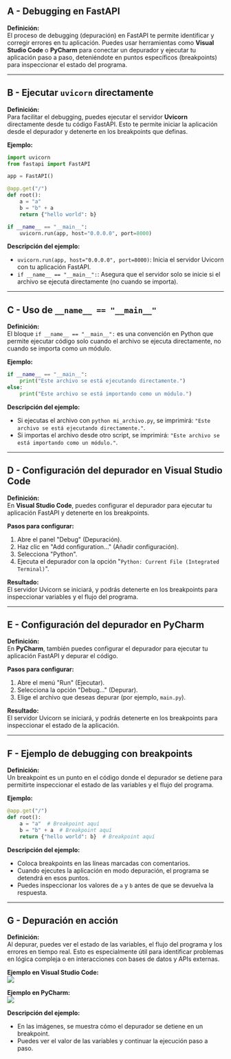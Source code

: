 ## A - Debugging en FastAPI

**Definición:**  
El proceso de debugging (depuración) en FastAPI te permite identificar y corregir errores en tu aplicación. Puedes usar herramientas como **Visual Studio Code** o **PyCharm** para conectar un depurador y ejecutar tu aplicación paso a paso, deteniéndote en puntos específicos (breakpoints) para inspeccionar el estado del programa.

---

## B - Ejecutar `uvicorn` directamente

**Definición:**  
Para facilitar el debugging, puedes ejecutar el servidor **Uvicorn** directamente desde tu código FastAPI. Esto te permite iniciar la aplicación desde el depurador y detenerte en los breakpoints que definas.

**Ejemplo:**

```python
import uvicorn
from fastapi import FastAPI

app = FastAPI()

@app.get("/")
def root():
    a = "a"
    b = "b" + a
    return {"hello world": b}

if __name__ == "__main__":
    uvicorn.run(app, host="0.0.0.0", port=8000)
```

**Descripción del ejemplo:**

- `uvicorn.run(app, host="0.0.0.0", port=8000)`: Inicia el servidor Uvicorn con tu aplicación FastAPI.
- `if __name__ == "__main__":`: Asegura que el servidor solo se inicie si el archivo se ejecuta directamente (no cuando se importa).

---

## C - Uso de `__name__ == "__main__"`

**Definición:**  
El bloque `if __name__ == "__main__":` es una convención en Python que permite ejecutar código solo cuando el archivo se ejecuta directamente, no cuando se importa como un módulo.

**Ejemplo:**

```python
if __name__ == "__main__":
    print("Este archivo se está ejecutando directamente.")
else:
    print("Este archivo se está importando como un módulo.")
```

**Descripción del ejemplo:**

- Si ejecutas el archivo con `python mi_archivo.py`, se imprimirá: `"Este archivo se está ejecutando directamente."`.
- Si importas el archivo desde otro script, se imprimirá: `"Este archivo se está importando como un módulo."`.

---

## D - Configuración del depurador en Visual Studio Code

**Definición:**  
En **Visual Studio Code**, puedes configurar el depurador para ejecutar tu aplicación FastAPI y detenerte en los breakpoints.

**Pasos para configurar:**

1.  Abre el panel "Debug" (Depuración).
2.  Haz clic en "Add configuration..." (Añadir configuración).
3.  Selecciona "Python".
4.  Ejecuta el depurador con la opción "`Python: Current File (Integrated Terminal)`".

**Resultado:**  
El servidor Uvicorn se iniciará, y podrás detenerte en los breakpoints para inspeccionar variables y el flujo del programa.

---

## E - Configuración del depurador en PyCharm

**Definición:**  
En **PyCharm**, también puedes configurar el depurador para ejecutar tu aplicación FastAPI y depurar el código.

**Pasos para configurar:**

1.  Abre el menú "Run" (Ejecutar).
2.  Selecciona la opción "Debug..." (Depurar).
3.  Elige el archivo que deseas depurar (por ejemplo, `main.py`).

**Resultado:**  
El servidor Uvicorn se iniciará, y podrás detenerte en los breakpoints para inspeccionar el estado de la aplicación.

---

## F - Ejemplo de debugging con breakpoints

**Definición:**  
Un breakpoint es un punto en el código donde el depurador se detiene para permitirte inspeccionar el estado de las variables y el flujo del programa.

**Ejemplo:**

```python
@app.get("/")
def root():
    a = "a"  # Breakpoint aquí
    b = "b" + a  # Breakpoint aquí
    return {"hello world": b}  # Breakpoint aquí
```

**Descripción del ejemplo:**

- Coloca breakpoints en las líneas marcadas con comentarios.
- Cuando ejecutes la aplicación en modo depuración, el programa se detendrá en esos puntos.
- Puedes inspeccionar los valores de `a` y `b` antes de que se devuelva la respuesta.

---

## G - Depuración en acción

**Definición:**  
Al depurar, puedes ver el estado de las variables, el flujo del programa y los errores en tiempo real. Esto es especialmente útil para identificar problemas en lógica compleja o en interacciones con bases de datos y APIs externas.

**Ejemplo en Visual Studio Code:**  
![](https://fastapi.tiangolo.com/img/tutorial/debugging/image01.png)

**Ejemplo en PyCharm:**  
![](https://fastapi.tiangolo.com/img/tutorial/debugging/image02.png)

**Descripción del ejemplo:**

- En las imágenes, se muestra cómo el depurador se detiene en un breakpoint.
- Puedes ver el valor de las variables y continuar la ejecución paso a paso.
